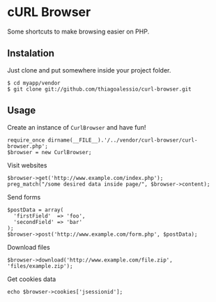# cURL Browser

  Some shortcuts to make browsing easier on PHP.

## Instalation

  Just clone and put somewhere inside your project folder.

    $ cd myapp/vendor
    $ git clone git://github.com/thiagoalessio/curl-browser.git

## Usage

  Create an instance of `CurlBrowser` and have fun!

    require_once dirname(__FILE__).'/../vendor/curl-browser/curl-browser.php';
    $browser = new CurlBrowser;

  Visit websites

    $browser->get('http://www.example.com/index.php');
    preg_match("/some desired data inside page/", $browser->content);

  Send forms

    $postData = array(
      'firstField'  => 'foo',
      'secondField' => 'bar'
    );
    $browser->post('http://www.example.com/form.php', $postData);

  Download files

    $browser->download('http://www.example.com/file.zip', 'files/example.zip');

  Get cookies data

    echo $browser->cookies['jsessionid'];


